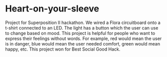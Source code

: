 # Heart-on-your-sleeve
 Project for Superposition II hackathon. We wired a Flora circuitboard onto a t-shirt connected to an LED. The light has a button which the user can use to change based on mood. This project is helpful for people who want to express their feelings without words. For example, red would mean the user is in danger, blue would mean the user needed comfort, green would mean happy, etc. This project won for Best Social Good Hack.
